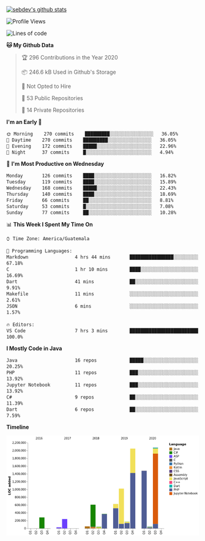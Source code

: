 [![sebdev's github stats](https://github-readme-stats.vercel.app/api?username=sebdeveloper6952)](https://github.com/anuraghazra/github-readme-stats)
<!--START_SECTION:waka-->
![Profile Views](http://img.shields.io/badge/Profile%20Views-0-blue)

![Lines of code](https://img.shields.io/badge/From%20Hello%20World%20I%27ve%20Written-118.2%20million%20lines%20of%20code-blue)

**🐱 My Github Data** 

> 🏆 296 Contributions in the Year 2020
 > 
> 📦 246.6 kB Used in Github's Storage 
 > 
> 🚫 Not Opted to Hire
 > 
> 📜 53 Public Repositories
 > 
> 🔑 14 Private Repositories 

**I'm an Early 🐤** 

```text
🌞 Morning    270 commits    █████████░░░░░░░░░░░░░░░░   36.05% 
🌆 Daytime    270 commits    █████████░░░░░░░░░░░░░░░░   36.05% 
🌃 Evening    172 commits    █████░░░░░░░░░░░░░░░░░░░░   22.96% 
🌙 Night      37 commits     █░░░░░░░░░░░░░░░░░░░░░░░░   4.94%

```
📅 **I'm Most Productive on Wednesday** 

```text
Monday       126 commits    ████░░░░░░░░░░░░░░░░░░░░░   16.82% 
Tuesday      119 commits    ████░░░░░░░░░░░░░░░░░░░░░   15.89% 
Wednesday    168 commits    █████░░░░░░░░░░░░░░░░░░░░   22.43% 
Thursday     140 commits    ████░░░░░░░░░░░░░░░░░░░░░   18.69% 
Friday       66 commits     ██░░░░░░░░░░░░░░░░░░░░░░░   8.81% 
Saturday     53 commits     █░░░░░░░░░░░░░░░░░░░░░░░░   7.08% 
Sunday       77 commits     ██░░░░░░░░░░░░░░░░░░░░░░░   10.28%

```


📊 **This Week I Spent My Time On** 

```text
⌚︎ Time Zone: America/Guatemala

💬 Programming Languages: 
Markdown                 4 hrs 44 mins       ████████████████░░░░░░░░░   67.18% 
C                        1 hr 10 mins        ████░░░░░░░░░░░░░░░░░░░░░   16.69% 
Dart                     41 mins             ██░░░░░░░░░░░░░░░░░░░░░░░   9.91% 
Makefile                 11 mins             ░░░░░░░░░░░░░░░░░░░░░░░░░   2.61% 
JSON                     6 mins              ░░░░░░░░░░░░░░░░░░░░░░░░░   1.57%

🔥 Editors: 
VS Code                  7 hrs 3 mins        █████████████████████████   100.0%

```

**I Mostly Code in Java** 

```text
Java                     16 repos            █████░░░░░░░░░░░░░░░░░░░░   20.25% 
PHP                      11 repos            ███░░░░░░░░░░░░░░░░░░░░░░   13.92% 
Jupyter Notebook         11 repos            ███░░░░░░░░░░░░░░░░░░░░░░   13.92% 
C#                       9 repos             ██░░░░░░░░░░░░░░░░░░░░░░░   11.39% 
Dart                     6 repos             ██░░░░░░░░░░░░░░░░░░░░░░░   7.59%

```


**Timeline**

![Chart not found](https://github.com/sebdeveloper6952/sebdeveloper6952/blob/master/charts/bar_graph.png) 


<!--END_SECTION:waka-->
